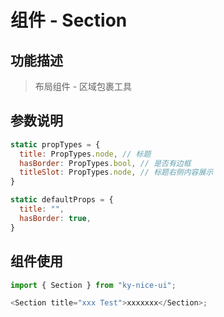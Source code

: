 # 组件 - Section

## 功能描述

> 布局组件 - 区域包裹工具

## 参数说明

```javascript
static propTypes = {
  title: PropTypes.node, // 标题
  hasBorder: PropTypes.bool, // 是否有边框
  titleSlot: PropTypes.node, // 标题右侧内容展示
}

static defaultProps = {
  title: "",
  hasBorder: true,
}
```

## 组件使用

```javascript
import { Section } from "ky-nice-ui";

<Section title="xxx Test">xxxxxxx</Section>;
```
